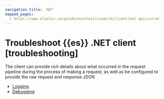 ```yaml
---
navigation_title: .NET
mapped_pages:
  - https://www.elastic.co/guide/en/elasticsearch/client/net-api/current/troubleshooting.html
---
```


# Troubleshoot {{es}} .NET client [troubleshooting]

The client can provide rich details about what occurred in the request pipeline during the process of making a request, as well as be configured to provide the raw request and response JSON

* [Logging](logging.md)
* [Debugging](debugging.md)


